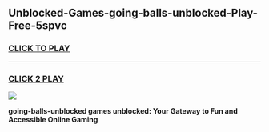 
## Unblocked-Games-going-balls-unblocked-Play-Free-5spvc
<h3>
<a href="https://premium76.site?title=going-balls-unblocked&ref=19M">CLICK TO PLAY</a></h3>
<hr>

<h3>
<a href="https://premium76.site?title=going-balls-unblocked&ref=19M">CLICK 2 PLAY</a>
  
</h3>

<a href="https://premium76.site?title=going-balls-unblocked&ref=19M"><img src="https://clearcache.store/games.png"></a>


**going-balls-unblocked games unblocked: Your Gateway to Fun and Accessible Online Gaming**
